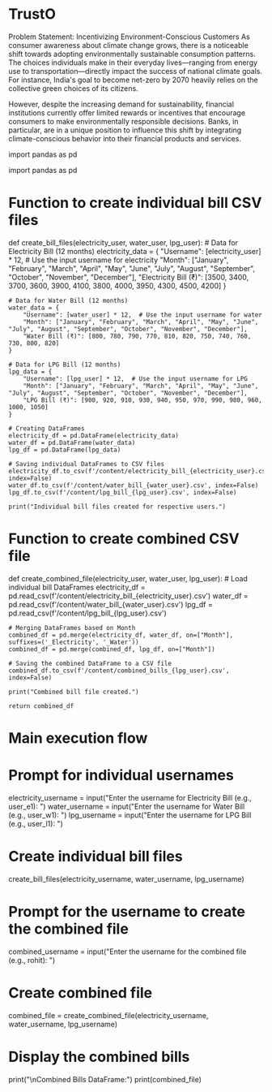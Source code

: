 # TrustO
Problem Statement: Incentivizing Environment-Conscious Customers
As consumer awareness about climate change grows, there is a noticeable shift towards adopting environmentally sustainable consumption patterns. The choices individuals make in their everyday lives—ranging from energy use to transportation—directly impact the success of national climate goals. For instance, India's goal to become net-zero by 2070 heavily relies on the collective green choices of its citizens.

However, despite the increasing demand for sustainability, financial institutions currently offer limited rewards or incentives that encourage consumers to make environmentally responsible decisions. Banks, in particular, are in a unique position to influence this shift by integrating climate-conscious behavior into their financial products and services.<!DOCTYPE html>
<html lang="en">



import pandas as pd

import pandas as pd

# Function to create individual bill CSV files
def create_bill_files(electricity_user, water_user, lpg_user):
    # Data for Electricity Bill (12 months)
    electricity_data = {
        "Username": [electricity_user] * 12,  # Use the input username for electricity
        "Month": ["January", "February", "March", "April", "May", "June", "July", "August", "September", "October", "November", "December"],
        "Electricity Bill (₹)": [3500, 3400, 3700, 3600, 3900, 4100, 3800, 4000, 3950, 4300, 4500, 4200]
    }

    # Data for Water Bill (12 months)
    water_data = {
        "Username": [water_user] * 12,  # Use the input username for water
        "Month": ["January", "February", "March", "April", "May", "June", "July", "August", "September", "October", "November", "December"],
        "Water Bill (₹)": [800, 780, 790, 770, 810, 820, 750, 740, 760, 730, 800, 820]
    }

    # Data for LPG Bill (12 months)
    lpg_data = {
        "Username": [lpg_user] * 12,  # Use the input username for LPG
        "Month": ["January", "February", "March", "April", "May", "June", "July", "August", "September", "October", "November", "December"],
        "LPG Bill (₹)": [900, 920, 910, 930, 940, 950, 970, 990, 980, 960, 1000, 1050]
    }

    # Creating DataFrames
    electricity_df = pd.DataFrame(electricity_data)
    water_df = pd.DataFrame(water_data)
    lpg_df = pd.DataFrame(lpg_data)

    # Saving individual DataFrames to CSV files
    electricity_df.to_csv(f'/content/electricity_bill_{electricity_user}.csv', index=False)
    water_df.to_csv(f'/content/water_bill_{water_user}.csv', index=False)
    lpg_df.to_csv(f'/content/lpg_bill_{lpg_user}.csv', index=False)

    print("Individual bill files created for respective users.")

# Function to create combined CSV file
def create_combined_file(electricity_user, water_user, lpg_user):
    # Load individual bill DataFrames
    electricity_df = pd.read_csv(f'/content/electricity_bill_{electricity_user}.csv')
    water_df = pd.read_csv(f'/content/water_bill_{water_user}.csv')
    lpg_df = pd.read_csv(f'/content/lpg_bill_{lpg_user}.csv')

    # Merging DataFrames based on Month
    combined_df = pd.merge(electricity_df, water_df, on=["Month"], suffixes=('_Electricity', '_Water'))
    combined_df = pd.merge(combined_df, lpg_df, on=["Month"])

    # Saving the combined DataFrame to a CSV file
    combined_df.to_csv(f'/content/combined_bills_{lpg_user}.csv', index=False)

    print("Combined bill file created.")

    return combined_df

# Main execution flow
# Prompt for individual usernames
electricity_username = input("Enter the username for Electricity Bill (e.g., user_e1): ")
water_username = input("Enter the username for Water Bill (e.g., user_w1): ")
lpg_username = input("Enter the username for LPG Bill (e.g., user_l1): ")

# Create individual bill files
create_bill_files(electricity_username, water_username, lpg_username)

# Prompt for the username to create the combined file
combined_username = input("Enter the username for the combined file (e.g., rohit): ")

# Create combined file
combined_file = create_combined_file(electricity_username, water_username, lpg_username)

# Display the combined bills
print("\nCombined Bills DataFrame:")
print(combined_file)







